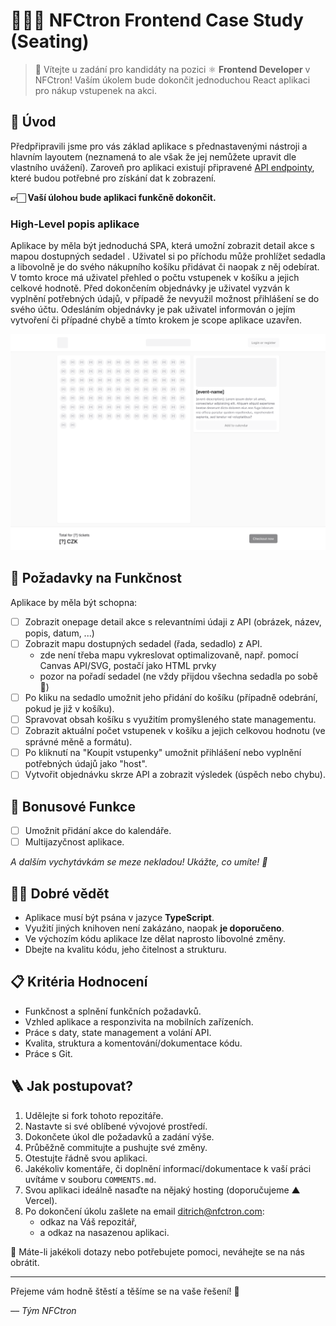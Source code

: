 # 🧑🏻‍🚀 NFCtron Frontend Case Study (Seating)

>👋 Vítejte u zadání pro kandidáty na pozici ⚛️ **Frontend Developer** v NFCtron! Vaším úkolem bude
dokončit jednoduchou React aplikaci pro nákup vstupenek na akci.

## 🎯 Úvod

Předpřipravili jsme pro vás základ aplikace s přednastavenými nástroji a hlavním layoutem (neznamená to ale však že jej nemůžete upravit dle vlastního uvážení).
Zaroveň pro aplikaci existují připravené [API endpointy](./API.md), které budou potřebné pro získání dat k zobrazení.

**👉🏻 Vaší úlohou bude aplikaci funkčně dokončit.**

### High-Level popis aplikace
Aplikace by měla být jednoduchá SPA, která umožní zobrazit detail akce s mapou dostupných sedadel .
Uživatel si po příchodu může prohlížet sedadla a libovolně je do svého nákupního košíku přidávat či naopak z něj odebírat.
V tomto kroce má uživatel přehled o počtu vstupenek v košíku a jejich celkové hodnotě.
Před dokončením objednávky je uživatel vyzván k vyplnění potřebných údajů, v případě že nevyužil možnost přihlášení se do svého účtu.
Odesláním objednávky je pak uživatel informován o jejím vytvoření či případné chybě a tímto krokem je scope aplikace uzavřen.

![Base Layout](./base-layout.png)

## 🌱 Požadavky na Funkčnost

Aplikace by měla být schopna:

- [ ] Zobrazit onepage detail akce s relevantními údaji z API (obrázek, název, popis, datum, ...)
- [ ] Zobrazit mapu dostupných sedadel (řada, sedadlo) z API.
  - zde není třeba mapu vykreslovat optimalizovaně, např. pomocí Canvas API/SVG, postačí jako HTML prvky
  - pozor na pořadí sedadel (ne vždy přijdou všechna sedadla po sobě 👀)
- [ ] Po kliku na sedadlo umožnit jeho přidání do košíku (případně odebrání, pokud je již v košíku).
- [ ] Spravovat obsah košíku s využitím promyšleného state managementu.
- [ ] Zobrazit aktuální počet vstupenek v košíku a jejich celkovou hodnotu (ve správné měně a formátu).
- [ ] Po kliknutí na "Koupit vstupenky" umožnit přihlášení nebo vyplnění potřebných údajů jako "host".
- [ ] Vytvořit objednávku skrze API a zobrazit výsledek (úspěch nebo chybu).

## 🌟 Bonusové Funkce
- [ ] Umožnit přidání akce do kalendáře.
- [ ] Multijazyčnost aplikace.

_A dalším vychytávkám se meze nekladou! Ukážte, co umíte! 💫_


## ☝🏻 Dobré vědět
- Aplikace musí být psána v jazyce **TypeScript**.
- Využití jiných knihoven není zakázáno, naopak **je doporučeno**.
- Ve výchozím kódu aplikace lze dělat naprosto libovolné změny.
- Dbejte na kvalitu kódu, jeho čitelnost a strukturu.


## 📋 Kritéria Hodnocení
- Funkčnost a splnění funkčních požadavků.
- Vzhled aplikace a responzivita na mobilních zařízeních.
- Práce s daty, state management a volání API.
- Kvalita, struktura a komentování/dokumentace kódu.
- Práce s Git.

## 🪜 Jak postupovat?
1. Udělejte si fork tohoto repozitáře.
2. Nastavte si své oblíbené vývojové prostředí.
3. Dokončete úkol dle požadavků a zadání výše.
4. Průběžně commitujte a pushujte své změny.
5. Otestujte řádně svou aplikaci.
6. Jakékoliv komentáře, či doplnění informací/dokumentace k vaší práci uvítáme v souboru `COMMENTS.md`.
7. Svou aplikaci ideálně nasaďte na nějaký hosting (doporučujeme ▲ Vercel).
8. Po dokončení úkolu zašlete na email [ditrich@nfctron.com](mailto:ditrich@nfctron.com):
   - odkaz na Váš repozitář,
   - a odkaz na nasazenou aplikaci.

    
📧 Máte-li jakékoli dotazy nebo potřebujete pomoci, neváhejte se na nás obrátit.

---

Přejeme vám hodně štěstí a těšíme se na vaše řešení! 🌟

_–– Tým NFCtron_
